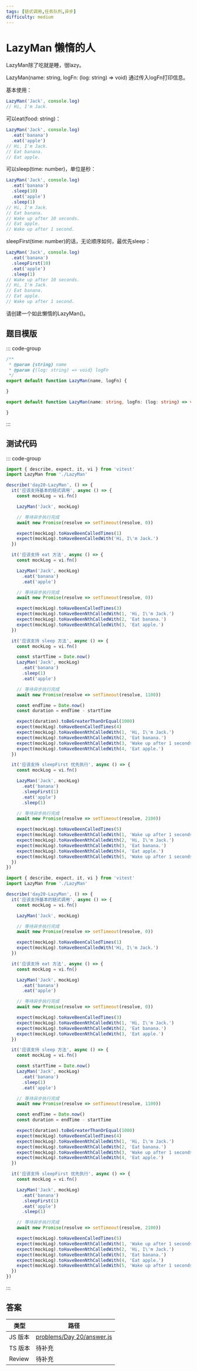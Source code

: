 ```yaml
---
tags: [链式调用,任务队列,异步]
difficulty: medium
---
```


# LazyMan 懒惰的人

LazyMan除了吃就是睡，很lazy。

LazyMan(name: string, logFn: (log: string) => void) 通过传入logFn打印信息。

基本使用：

```js
LazyMan('Jack', console.log)
// Hi, I'm Jack.
```

可以eat(food: string)：

```js
LazyMan('Jack', console.log)
  .eat('banana')
  .eat('apple')
// Hi, I'm Jack.
// Eat banana.
// Eat apple.
```

可以sleep(time: number)，单位是秒：

```js
LazyMan('Jack', console.log)
  .eat('banana')
  .sleep(10)
  .eat('apple')
  .sleep(1)
// Hi, I'm Jack.
// Eat banana.
// Wake up after 10 seconds.
// Eat apple.
// Wake up after 1 second.
```

sleepFirst(time: number)的话，无论顺序如何，最优先sleep：

```js
LazyMan('Jack', console.log)
  .eat('banana')
  .sleepFirst(10)
  .eat('apple')
  .sleep(1)
// Wake up after 10 seconds.
// Hi, I'm Jack.
// Eat banana.
// Eat apple.
// Wake up after 1 second.
```

请创建一个如此懒惰的LazyMan()。

## 题目模版

::: code-group

```js [LazyMan.js]
/**
 * @param {string} name
 * @param {(log: string) => void} logFn
 */
export default function LazyMan(name, logFn) {

}
```

```ts [LazyMan.ts]
export default function LazyMan(name: string, logFn: (log: string) => void) {

}
```

:::

## 测试代码

::: code-group

```js [LazyMan.spec.js]
import { describe, expect, it, vi } from 'vitest'
import LazyMan from './LazyMan'

describe('day20-LazyMan', () => {
  it('应该支持基本的链式调用', async () => {
    const mockLog = vi.fn()

    LazyMan('Jack', mockLog)

    // 等待异步执行完成
    await new Promise(resolve => setTimeout(resolve, 0))

    expect(mockLog).toHaveBeenCalledTimes(1)
    expect(mockLog).toHaveBeenCalledWith('Hi, I\'m Jack.')
  })

  it('应该支持 eat 方法', async () => {
    const mockLog = vi.fn()

    LazyMan('Jack', mockLog)
      .eat('banana')
      .eat('apple')

    // 等待异步执行完成
    await new Promise(resolve => setTimeout(resolve, 0))

    expect(mockLog).toHaveBeenCalledTimes(3)
    expect(mockLog).toHaveBeenNthCalledWith(1, 'Hi, I\'m Jack.')
    expect(mockLog).toHaveBeenNthCalledWith(2, 'Eat banana.')
    expect(mockLog).toHaveBeenNthCalledWith(3, 'Eat apple.')
  })

  it('应该支持 sleep 方法', async () => {
    const mockLog = vi.fn()

    const startTime = Date.now()
    LazyMan('Jack', mockLog)
      .eat('banana')
      .sleep(1)
      .eat('apple')

    // 等待异步执行完成
    await new Promise(resolve => setTimeout(resolve, 1100))

    const endTime = Date.now()
    const duration = endTime - startTime

    expect(duration).toBeGreaterThanOrEqual(1000)
    expect(mockLog).toHaveBeenCalledTimes(4)
    expect(mockLog).toHaveBeenNthCalledWith(1, 'Hi, I\'m Jack.')
    expect(mockLog).toHaveBeenNthCalledWith(2, 'Eat banana.')
    expect(mockLog).toHaveBeenNthCalledWith(3, 'Wake up after 1 seconds.')
    expect(mockLog).toHaveBeenNthCalledWith(4, 'Eat apple.')
  })

  it('应该支持 sleepFirst 优先执行', async () => {
    const mockLog = vi.fn()

    LazyMan('Jack', mockLog)
      .eat('banana')
      .sleepFirst(1)
      .eat('apple')
      .sleep(1)

    // 等待异步执行完成
    await new Promise(resolve => setTimeout(resolve, 2100))

    expect(mockLog).toHaveBeenCalledTimes(5)
    expect(mockLog).toHaveBeenNthCalledWith(1, 'Wake up after 1 seconds.')
    expect(mockLog).toHaveBeenNthCalledWith(2, 'Hi, I\'m Jack.')
    expect(mockLog).toHaveBeenNthCalledWith(3, 'Eat banana.')
    expect(mockLog).toHaveBeenNthCalledWith(4, 'Eat apple.')
    expect(mockLog).toHaveBeenNthCalledWith(5, 'Wake up after 1 seconds.')
  })
})
```

```ts [LazyMan.spec.ts]
import { describe, expect, it, vi } from 'vitest'
import LazyMan from './LazyMan'

describe('day20-LazyMan', () => {
  it('应该支持基本的链式调用', async () => {
    const mockLog = vi.fn()

    LazyMan('Jack', mockLog)

    // 等待异步执行完成
    await new Promise(resolve => setTimeout(resolve, 0))

    expect(mockLog).toHaveBeenCalledTimes(1)
    expect(mockLog).toHaveBeenCalledWith('Hi, I\'m Jack.')
  })

  it('应该支持 eat 方法', async () => {
    const mockLog = vi.fn()

    LazyMan('Jack', mockLog)
      .eat('banana')
      .eat('apple')

    // 等待异步执行完成
    await new Promise(resolve => setTimeout(resolve, 0))

    expect(mockLog).toHaveBeenCalledTimes(3)
    expect(mockLog).toHaveBeenNthCalledWith(1, 'Hi, I\'m Jack.')
    expect(mockLog).toHaveBeenNthCalledWith(2, 'Eat banana.')
    expect(mockLog).toHaveBeenNthCalledWith(3, 'Eat apple.')
  })

  it('应该支持 sleep 方法', async () => {
    const mockLog = vi.fn()

    const startTime = Date.now()
    LazyMan('Jack', mockLog)
      .eat('banana')
      .sleep(1)
      .eat('apple')

    // 等待异步执行完成
    await new Promise(resolve => setTimeout(resolve, 1100))

    const endTime = Date.now()
    const duration = endTime - startTime

    expect(duration).toBeGreaterThanOrEqual(1000)
    expect(mockLog).toHaveBeenCalledTimes(4)
    expect(mockLog).toHaveBeenNthCalledWith(1, 'Hi, I\'m Jack.')
    expect(mockLog).toHaveBeenNthCalledWith(2, 'Eat banana.')
    expect(mockLog).toHaveBeenNthCalledWith(3, 'Wake up after 1 seconds.')
    expect(mockLog).toHaveBeenNthCalledWith(4, 'Eat apple.')
  })

  it('应该支持 sleepFirst 优先执行', async () => {
    const mockLog = vi.fn()

    LazyMan('Jack', mockLog)
      .eat('banana')
      .sleepFirst(1)
      .eat('apple')
      .sleep(1)

    // 等待异步执行完成
    await new Promise(resolve => setTimeout(resolve, 2100))

    expect(mockLog).toHaveBeenCalledTimes(5)
    expect(mockLog).toHaveBeenNthCalledWith(1, 'Wake up after 1 seconds.')
    expect(mockLog).toHaveBeenNthCalledWith(2, 'Hi, I\'m Jack.')
    expect(mockLog).toHaveBeenNthCalledWith(3, 'Eat banana.')
    expect(mockLog).toHaveBeenNthCalledWith(4, 'Eat apple.')
    expect(mockLog).toHaveBeenNthCalledWith(5, 'Wake up after 1 seconds.')
  })
})
```

:::

## 答案

| 类型    | 路径                                                                                                                              |
| ------- | --------------------------------------------------------------------------------------------------------------------------------- |
| JS 版本 | [problems/Day 20/answer.js](https://github.com/506-FETL/one-question-per-day/blob/main/packages/problems/base/Day%2020/answer.js) |
| TS 版本 | 待补充                                                                                                                            |
| Review  | 待补充                                                                                                                            |
